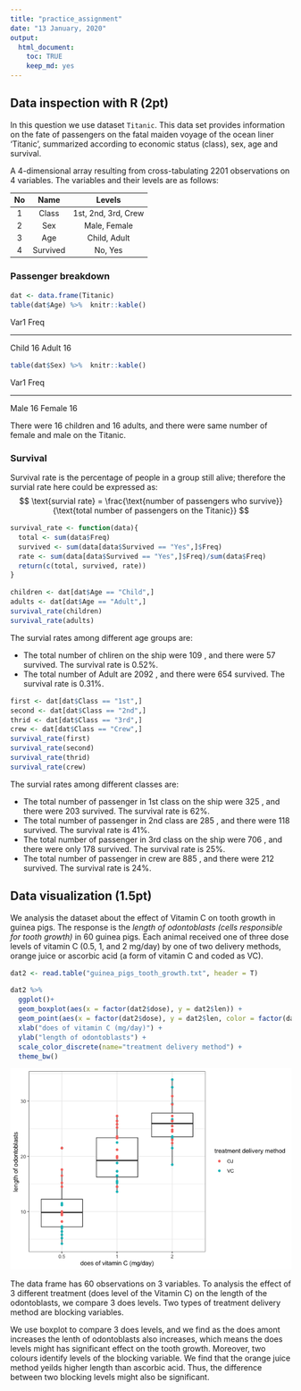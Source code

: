 ```yaml
---
title: "practice_assignment"
date: "13 January, 2020"
output: 
  html_document:
    toc: TRUE
    keep_md: yes
---
```




## Data inspection with R (2pt)
In this question we use dataset `Titanic`. This data set provides information on the fate of passengers on the fatal maiden voyage of the ocean liner ‘Titanic’, summarized according to economic status (class), sex, age and survival.

A 4-dimensional array resulting from cross-tabulating 2201 observations on 4 variables. The variables and their levels are as follows:

|No	|Name	|Levels|
|:-:|:---:|:----:|
|1|Class|1st, 2nd, 3rd, Crew|
|2|	Sex	|Male, Female|
|3|	Age|	Child, Adult|
|4|	Survived|	No, Yes|

### Passenger breakdown

```r
dat <- data.frame(Titanic)
table(dat$Age) %>%  knitr::kable()
```



Var1     Freq
------  -----
Child      16
Adult      16

```r
table(dat$Sex) %>%  knitr::kable()
```



Var1      Freq
-------  -----
Male        16
Female      16

There were 16 children and 16 adults, and there were same number of female and male on the Titanic. 

### Survival
Survival rate is the percentage of people in a group still alive; therefore the survial rate here could be expressed as:
$$ \text{survial rate} = \frac{\text{number of passengers who survive}}{\text{total number of passengers on the Titanic}} $$

```r
survival_rate <- function(data){
  total <- sum(data$Freq)
  survived <- sum(data[data$Survived == "Yes",]$Freq)
  rate <- sum(data[data$Survived == "Yes",]$Freq)/sum(data$Freq)
  return(c(total, survived, rate))
}
```


```r
children <- dat[dat$Age == "Child",]
adults <- dat[dat$Age == "Adult",]
survival_rate(children)
survival_rate(adults)
```

The survial rates among different age groups are:

- The total number of chliren on the ship were 109 , and there were 57 survived. The survival rate is $0.52\%$. 
- The total number of Adult are 2092 , and there were 654 survived. The survival rate is  $0.31\%$.


```r
first <- dat[dat$Class == "1st",]
second <- dat[dat$Class == "2nd",]
thrid <- dat[dat$Class == "3rd",]
crew <- dat[dat$Class == "Crew",]
survival_rate(first)
survival_rate(second)
survival_rate(thrid)
survival_rate(crew)
```

The survial rates among different classes are:

- The total number of passenger in 1st class on the ship were 325 , and there were 203 survived. The survival rate is $62\%$. 
- The total number of passenger in 2nd class are 285 , and there were 118 survived. The survival rate is $41\%$. 
- The total number of passenger in 3rd class on the ship were 706 , and there were only 178 survived. The survival rate is $25\%$. 
- The total number of passenger in crew are 885 , and there were 212 survived. The survival rate is $24\%$. 

## Data visualization (1.5pt)
We analysis the dataset about the effect of Vitamin C on tooth growth in guinea pigs. The response is the *length of odontoblasts (cells responsible for tooth growth)* in 60 guinea pigs. Each animal received one of three dose levels of vitamin C (0.5, 1, and 2 mg/day) by one of two delivery methods, orange juice or ascorbic acid (a form of vitamin C and coded as VC).


```r
dat2 <- read.table("guinea_pigs_tooth_growth.txt", header = T)
```


```r
dat2 %>% 
  ggplot()+
  geom_boxplot(aes(x = factor(dat2$dose), y = dat2$len)) +
  geom_point(aes(x = factor(dat2$dose), y = dat2$len, color = factor(dat2$supp))) +
  xlab("does of vitamin C (mg/day)") +
  ylab("length of odontoblasts") +
  scale_color_discrete(name="treatment delivery method") +
  theme_bw()
```

![](practice_assignment_files/figure-html/unnamed-chunk-7-1.png)<!-- -->

The data frame has 60 observations on 3 variables. To analysis the effect of 3 different treatment (does level of the Vitamin C) on the length of the odontoblasts, we compare 3 does levels. Two types of treatment delivery method are blocking variables. 

We use boxplot to compare 3 does levels, and we find as the does amont increases the lenth of odontoblasts also increases, which means the does levels might has significant effect on the tooth growth. Moreover, two colours identify levels of the blocking variable. We find that the orange juice method yeilds higher length than ascorbic acid. Thus, the difference between two blocking levels might also be significant.



